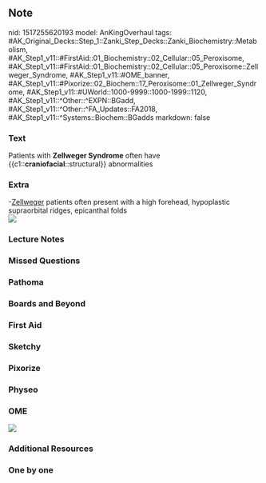 ## Note
nid: 1517255620193
model: AnKingOverhaul
tags: #AK_Original_Decks::Step_1::Zanki_Step_Decks::Zanki_Biochemistry::Metabolism, #AK_Step1_v11::#FirstAid::01_Biochemistry::02_Cellular::05_Peroxisome, #AK_Step1_v11::#FirstAid::01_Biochemistry::02_Cellular::05_Peroxisome::Zellweger_Syndrome, #AK_Step1_v11::#OME_banner, #AK_Step1_v11::#Pixorize::02_Biochem::17_Peroxisome::01_Zellweger_Syndrome, #AK_Step1_v11::#UWorld::1000-9999::1000-1999::1120, #AK_Step1_v11::^Other::^EXPN::BGadd, #AK_Step1_v11::^Other::^FA_Updates::FA2018, #AK_Step1_v11::^Systems::Biochem::BGadds
markdown: false

### Text
Patients with <b>Zellweger Syndrome</b> often have
{{c1::<b>craniofacial</b>::structural}} abnormalities

### Extra
<div>
  -<u>Zellweger</u> patients often present with a high forehead,
  hypoplastic supraorbital ridges, epicanthal folds
</div>
<div><img src="paste-9560597200897.jpg" draggable="false"></div>

### Lecture Notes


### Missed Questions


### Pathoma


### Boards and Beyond


### First Aid


### Sketchy


### Pixorize


### Physeo


### OME
<div class="ome-widget">
  <a href="https://onlinemeded.org?ref=anki"><img src=
  "_OME_AnkiFlashcards_General_7.png"></a>
</div>

### Additional Resources


### One by one

